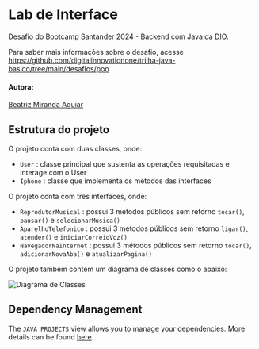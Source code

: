 # Lab de Interface

Desafio do Bootcamp Santander 2024 - Backend com Java da [DIO](https://www.dio.me/en).

Para saber mais informações sobre o desafio, acesse https://github.com/digitalinnovationone/trilha-java-basico/tree/main/desafios/poo

#### Autora:
[Beatriz Miranda Aguiar](https://github.com/BeatrizMirandaAguiar)

## Estrutura do projeto

O projeto conta com duas classes, onde:

- `User` : classe principal que sustenta as operações requisitadas e interage com o User
- `Iphone` : classe que implementa os métodos das interfaces

O projeto conta com três interfaces, onde:

- `ReprodutorMusical` : possui 3 métodos públicos sem retorno `tocar()`, `pausar()` e `selecionarMusica()`
- `AparelhoTelefonico` : possui 3 métodos públicos sem retorno `ligar()`, `atender()` e `iniciarCorreioVoz()`
- `NavegadorNaInternet` : possui 3 métodos públicos sem retorno `tocar()`, `adicionarNovaAba()` e `atualizarPagina()`

O projeto também contém um diagrama de classes como o abaixo:

![Diagrama de Classes](https://github.com/BeatrizMirandaAguiar/dio-iphone/assets/106684045/9526df85-152a-4485-a1e7-2961ff9814d8)


## Dependency Management

The `JAVA PROJECTS` view allows you to manage your dependencies. More details can be found [here](https://github.com/microsoft/vscode-java-dependency#manage-dependencies).
